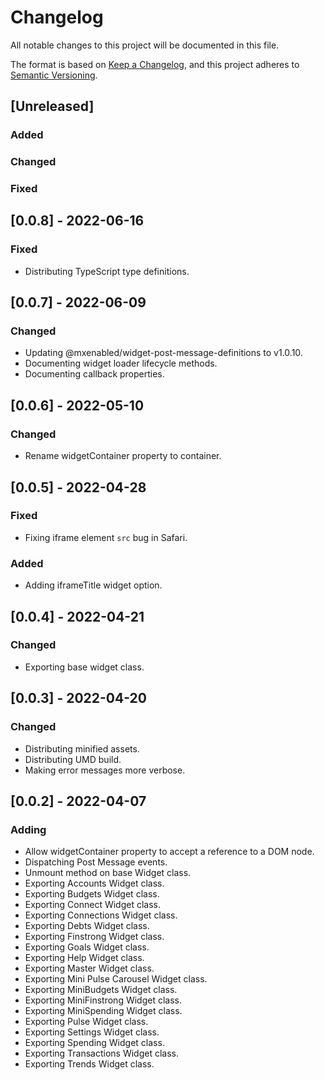# Changelog

All notable changes to this project will be documented in this file.

The format is based on [Keep a Changelog](https://keepachangelog.com/en/1.0.0/),
and this project adheres to [Semantic Versioning](https://semver.org/spec/v2.0.0.html).

## [Unreleased]
### Added
### Changed
### Fixed

## [0.0.8] - 2022-06-16
### Fixed

- Distributing TypeScript type definitions.

## [0.0.7] - 2022-06-09
### Changed

- Updating @mxenabled/widget-post-message-definitions to v1.0.10.
- Documenting widget loader lifecycle methods.
- Documenting callback properties.

## [0.0.6] - 2022-05-10
### Changed

- Rename widgetContainer property to container.

## [0.0.5] - 2022-04-28
### Fixed

- Fixing iframe element `src` bug in Safari.

### Added

- Adding iframeTitle widget option.

## [0.0.4] - 2022-04-21
### Changed

- Exporting base widget class.


## [0.0.3] - 2022-04-20
### Changed

- Distributing minified assets.
- Distributing UMD build.
- Making error messages more verbose.

## [0.0.2] - 2022-04-07
### Adding

- Allow widgetContainer property to accept a reference to a DOM node.
- Dispatching Post Message events.
- Unmount method on base Widget class.
- Exporting Accounts Widget class.
- Exporting Budgets Widget class.
- Exporting Connect Widget class.
- Exporting Connections Widget class.
- Exporting Debts Widget class.
- Exporting Finstrong Widget class.
- Exporting Goals Widget class.
- Exporting Help Widget class.
- Exporting Master Widget class.
- Exporting Mini Pulse Carousel Widget class.
- Exporting MiniBudgets Widget class.
- Exporting MiniFinstrong Widget class.
- Exporting MiniSpending Widget class.
- Exporting Pulse Widget class.
- Exporting Settings Widget class.
- Exporting Spending Widget class.
- Exporting Transactions Widget class.
- Exporting Trends Widget class.
